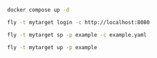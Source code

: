 ```sh
docker compose up -d
```

```sh
fly -t mytarget login -c http://localhost:8080
```

```sh
fly -t mytarget sp -p example -c example.yaml
```

```sh
fly -t mytarget up -p example
```

